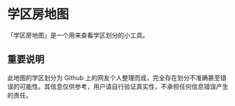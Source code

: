 # 学区房地图

「学区房地图」是一个用来查看学区划分的小工具。

## 重要说明

此地图的学区划分为 Github 上的网友个人整理而成，完全存在划分不准确甚至错误的可能性。其信息仅供参考，用户请自行验证真实性，不承担任何信息错误产生的责任。

